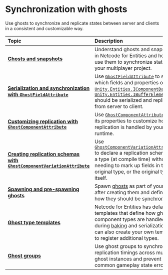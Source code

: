 # Synchronization with ghosts

Use ghosts to synchronize and replicate states between server and clients in a consistent and customizable way.

| **Topic**                                                                                     | **Description**                                                                                                                                                                                                                                                                                                                                                                                                                                                                                                                                                 |
|:----------------------------------------------------------------------------------------------|:----------------------------------------------------------------------------------------------------------------------------------------------------------------------------------------------------------------------------------------------------------------------------------------------------------------------------------------------------------------------------------------------------------------------------------------------------------------------------------------------------------------------------------------------------------------|
| **[Ghosts and snapshots](ghost-snapshots.md)**                                                | Understand ghosts and snapshots in Netcode for Entities and how to use them to synchronize states in your multiplayer project.                                                                                                                                                                                                                                                                                                                                                                                                                                  |
| **[Serialization and synchronization with `GhostFieldAttribute`](ghostfield-synchronize.md)** | Use [`GhostFieldAttribute`](https://docs.unity3d.com/Packages/com.unity.netcode@latest?subfolder=/api/Unity.NetCode.GhostFieldAttribute.html) to specify which fields and properties of [`Unity.Entities.IComponentData`](https://docs.unity3d.com/Packages/com.unity.entities@latest?subfolder=/api/Unity.Entities.IComponentData.html) or [`Unity.Entities.IBufferElementData`](https://docs.unity3d.com/Packages/com.unity.entities@latest?subfolder=/api/Unity.Entities.IBufferElementData.html) should be serialized and replicated from server to client. |
| **[Customizing replication with `GhostComponentAttribute`](ghostcomponentattribute.md)**      | Use [`GhostComponentAttribute`](https://docs.unity3d.com/Packages/com.unity.netcode@latest?subfolder=/api/Unity.NetCode.GhostComponentAttribute.html) and its properties to customize how replication is handled by your runtime.                                                                                                                                                                                                                                                                                                                               |
| **[Creating replication schemas with `GhostComponentVariationAttribute`](ghost-variants.md)** | Use [`GhostComponentVariationAttribute`](https://docs.unity3d.com/Packages/com.unity.netcode@latest?subfolder=/api/Unity.NetCode.GhostComponentVariationAttribute.html) to declare a replication schema for a type (at compile time) without needing to mark up fields in the original type, or the original type itself.                                                                                                                                                                                                                                       |
| **[Spawning and pre-spawning ghosts](ghost-spawning.md)**                                     | Spawn [ghosts](ghost-snapshots.md#ghosts) as part of your game after creating them and defining how they should be [synchronized](ghost-snapshots.md#synchronizing-ghost-components-and-fields).                                                                                                                                                                                                                                                                                                                                                                |
| **[Ghost type templates](ghost-types-templates.md)**                                          | Netcode for Entities has default templates that define how ghost component types are handled during [baking](https://docs.unity3d.com/Packages/com.unity.entities@latest?subfolder=/manual/baking-overview.html) and serialization. You can also create your own templates to register additional types.                                                                                                                                                                                                                                                        |
| **[Ghost groups](ghost-groups.md)**                                                           | Use ghost groups to synchronize replication timings across multiple ghost instances and prevent common gameplay state errors.                                                                                                                                                                                                                                                                                                                                                                                                                                                                                                           |
